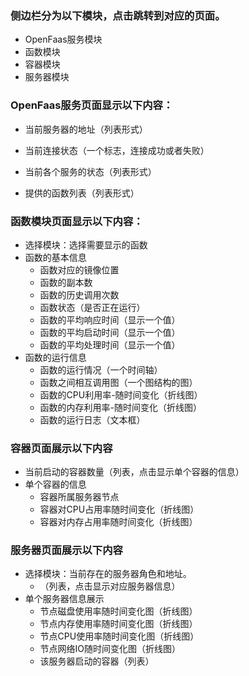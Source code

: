 ### 侧边栏分为以下模块，点击跳转到对应的页面。

- OpenFaas服务模块
- 函数模块
- 容器模块
- 服务器模块

### OpenFaas服务页面显示以下内容：

- 当前服务器的地址（列表形式）
- 当前连接状态（一个标志，连接成功或者失败）

- 当前各个服务的状态（列表形式）
- 提供的函数列表（列表形式）

### 函数模块页面显示以下内容：

- 选择模块：选择需要显示的函数
- 函数的基本信息
  - 函数对应的镜像位置
  - 函数的副本数
  - 函数的历史调用次数
  - 函数状态（是否正在运行）
  - 函数的平均响应时间（显示一个值）
  - 函数的平均启动时间（显示一个值）
  - 函数的平均处理时间（显示一个值）
- 函数的运行信息
  - 函数的运行情况（一个时间轴）
  - 函数之间相互调用图（一个图结构的图）
  - 函数的CPU利用率-随时间变化（折线图）
  - 函数的内存利用率-随时间变化（折线图）
  - 函数的运行日志（文本框）

### 容器页面展示以下内容

- 当前启动的容器数量（列表，点击显示单个容器的信息）
- 单个容器的信息
  - 容器所属服务器节点
  - 容器对CPU占用率随时间变化（折线图）
  - 容器对内存占用率随时间变化（折线图）

### 服务器页面展示以下内容

- 选择模块：当前存在的服务器角色和地址。
    - （列表，点击显示对应服务器信息）
- 单个服务器信息展示
  - 节点磁盘使用率随时间变化图（折线图）
  - 节点内存使用率随时间变化图（折线图）
  - 节点CPU使用率随时间变化图（折线图）
  - 节点网络IO随时间变化图（折线图）
  - 该服务器启动的容器（列表）